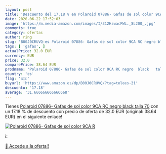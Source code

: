 ```yaml
---
layout: post
title: 'Descuento del 17.18 % en Polaroid 07886- Gafas de sol color 9CA R'
date: 2020-06-22 17:52:03
image: 'https://m.media-amazon.com/images/I/312HzwacFWL._SL200_.jpg'
comments: true
category: ofertas
author: ring
slug: 'B00J0CRUVQ-es Polaroid 07886- Gafas de sol color 9CA RC negro black...'
tags: [ 'gafas', ]
actualPrice: 32.0 EUR
currency: EUR
price: 32.0
comparePrice: 38.64 EUR
prodname: 'Polaroid 07886- Gafas de sol color 9CA RC negro  black   talla 70'
country: 'es'
flag: '🇪🇸'
buyurl: 'https://www.amazon.es/dp/B00J0CRUVQ/?tag=tolees-21'
descuento: '17.18'
average: '31.666666666666668'
---
```


Tienes [Polaroid 07886- Gafas de sol color 9CA RC negro  black   talla 70](https://www.amazon.es/dp/B00J0CRUVQ/?tag=tolees-21) con un 17.18 % de descuento con precio de oferta de 32.0 EUR (original: 38.64 EUR) en el siguiente enlace!

[![Polaroid 07886- Gafas de sol color 9CA R](https://m.media-amazon.com/images/I/312HzwacFWL._SL200_.jpg)](https://www.amazon.es/dp/B00J0CRUVQ/?tag=tolees-21)

ℹ️:


[🛒 Accede a la oferta!!](https://www.amazon.es/dp/B00J0CRUVQ/?tag=tolees-21)
